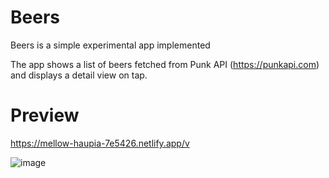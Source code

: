 <h1>Beers</h1>

Beers is a simple experimental app implemented

The app shows a list of beers fetched from Punk API (https://punkapi.com) and displays a detail view on tap.

<h1>Preview</h1>

  https://mellow-haupia-7e5426.netlify.app/v

![image](https://user-images.githubusercontent.com/35510447/162869147-93dae67d-c4ca-4747-ab75-609df9f8c2f3.png)
